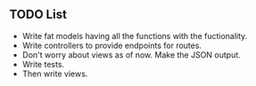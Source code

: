 ## TODO List

- Write fat models having all the functions with the fuctionality.
- Write controllers to provide endpoints for routes.
- Don't worry about views as of now. Make the JSON output.
- Write tests.
- Then write views.



